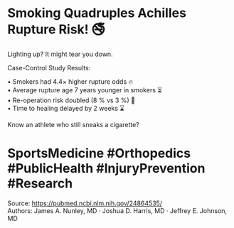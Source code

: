 # Smoking Quadruples Achilles Rupture Risk! 🚭

Lighting up? It might tear you down.

Case-Control Study Results:

• Smokers had 4.4× higher rupture odds 🔥  
• Average rupture age 7 years younger in smokers ⏳  
• Re-operation risk doubled (8 % vs 3 %) 🔄  
• Time to healing delayed by 2 weeks ⌛  

Know an athlete who still sneaks a cigarette?

# SportsMedicine #Orthopedics #PublicHealth #InjuryPrevention #Research

Source: <https://pubmed.ncbi.nlm.nih.gov/24864535/>  
Authors: James A. Nunley, MD · Joshua D. Harris, MD · Jeffrey E. Johnson, MD
